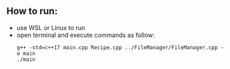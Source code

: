 ## How to run:
- use WSL or Linux to run
- open terminal and execute commands as follow:
  ```
  g++ -std=c++17 main.cpp Recipe.cpp ../FileManager/FileManager.cpp -o main
  ./main
  ```
